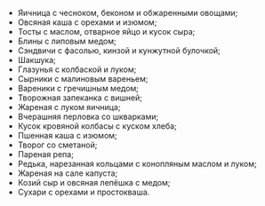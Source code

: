 - Яичница с чесноком, беконом и обжаренными овощами;
- Овсяная каша с орехами и изюмом;
- Тосты с маслом, отварное яйцо и кусок сыра;
- Блины с липовым медом;
- Сэндвичи с фасолью, кинзой и кунжутной булочкой;
- Шакшука;
- Глазунья с колбаской и луком;
- Сырники с малиновым вареньем;
- Вареники с гречишным медом;
- Творожная запеканка с вишней;
- Жареная с луком яичница;
- Вчерашняя перловка со шкварками;
- Кусок кровяной колбасы с куском хлеба;
- Пшенная каша с изюмом;
- Творог со сметаной;
- Пареная репа;
- Редька, нарезанная кольцами с конопляным маслом и луком;
- Жареная на сале капуста;
- Козий сыр и овсяная лепёшка с медом;
- Сухари с орехами и простокваша.